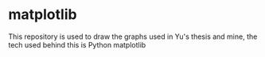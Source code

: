 # matplotlib
This repository is used to draw the graphs used in Yu's thesis and mine, the tech used behind this is Python matplotlib
